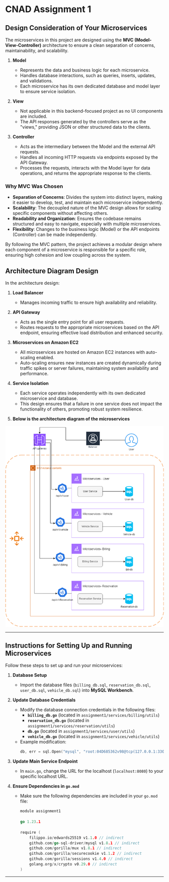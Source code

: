 # CNAD Assignment 1

## Design Consideration of Your Microservices

The microservices in this project are designed using the **MVC (Model-View-Controller)** architecture to ensure a clean separation of concerns, maintainability, and scalability.

1. **Model**  
   - Represents the data and business logic for each microservice.  
   - Handles database interactions, such as queries, inserts, updates, and validations.  
   - Each microservice has its own dedicated database and model layer to ensure service isolation.

2. **View**  
   - Not applicable in this backend-focused project as no UI components are included.  
   - The API responses generated by the controllers serve as the "views," providing JSON or other structured data to the clients.

3. **Controller**  
   - Acts as the intermediary between the Model and the external API requests.  
   - Handles all incoming HTTP requests via endpoints exposed by the API Gateway.  
   - Processes the requests, interacts with the Model layer for data operations, and returns the appropriate response to the clients.

### Why MVC Was Chosen
- **Separation of Concerns**: Divides the system into distinct layers, making it easier to develop, test, and maintain each microservice independently.
- **Scalability**: The decoupled nature of the MVC design allows for scaling specific components without affecting others.
- **Readability and Organization**: Ensures the codebase remains structured and easy to navigate, especially with multiple microservices.
- **Flexibility**: Changes to the business logic (Model) or the API endpoints (Controller) can be made independently.

By following the MVC pattern, the project achieves a modular design where each component of a microservice is responsible for a specific role, ensuring high cohesion and low coupling across the system.

## Architecture Diagram Design

In the architecture design:

1. **Load Balancer**  
   - Manages incoming traffic to ensure high availability and reliability.

2. **API Gateway**  
   - Acts as the single entry point for all user requests.  
   - Routes requests to the appropriate microservices based on the API endpoint, ensuring effective load distribution and enhanced security.

3. **Microservices on Amazon EC2**  
   - All microservices are hosted on Amazon EC2 instances with auto-scaling enabled.  
   - Auto-scaling ensures new instances are created dynamically during traffic spikes or server failures, maintaining system availability and performance.

4. **Service Isolation**  
   - Each service operates independently with its own dedicated microservice and database.  
   - This design ensures that a failure in one service does not impact the functionality of others, promoting robust system resilience.
 
5. **Below is the architecture diagram of the microservices**

![Microservices Architecture Diagram](https://github.com/chenliweisg/cnad_assignment1/raw/main/assignment%201/microservice%20diagram1.drawio.png)

---

## Instructions for Setting Up and Running Microservices

Follow these steps to set up and run your microservices:

1. **Database Setup**  
   - Import the database files (`billing_db.sql`, `reservation_db.sql`, `user_db.sql`, `vehicle_db.sql`) into **MySQL Workbench**.

2. **Update Database Credentials**  
   - Modify the database connection credentials in the following files:
     - **`billing_db.go`** (located in `assignment1/services/billing/utils`)
     - **`reservation_db.go`** (located in `assignment1/services/reservation/utils`)
     - **`db.go`** (located in `assignment1/services/user/utils`)
     - **`vehicle_db.go`** (located in `assignment1/services/vehicle/utils`)
   - Example modification:
     ```go
     db, err = sql.Open("mysql", "root:04D685362v98@tcp(127.0.0.1:3306)/billing_db")
     ```

3. **Update Main Service Endpoint**  
   - In `main.go`, change the URL for the localhost (`localhost:8080`) to your specific localhost URL.


4. **Ensure Dependencies in `go.mod`**  
   - Make sure the following dependencies are included in your `go.mod` file:
     ```go
     module assignment1

     go 1.23.1

     require (
         filippo.io/edwards25519 v1.1.0 // indirect
         github.com/go-sql-driver/mysql v1.8.1 // indirect
         github.com/gorilla/mux v1.8.1 // indirect
         github.com/gorilla/securecookie v1.1.2 // indirect
         github.com/gorilla/sessions v1.4.0 // indirect
         golang.org/x/crypto v0.29.0 // indirect
     )

---


